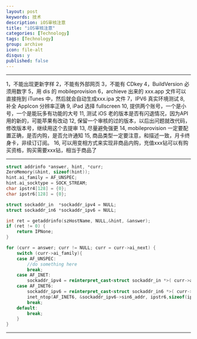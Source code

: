 ```yaml
---
layout: post
keywords: 技术
description: iOS审核注意
title: "iOS审核注意"
categories: [Technology]
tags: [Technology]
group: archive
icon: file-alt
disqus: y
published: false
---
```


---
1，不能出现更新字样
2，不能有外部网页
3，不能有 CDkey
4，BuildVersion 必须用数字
5，用 dis 的 mobileprovision
6，archieve 出来的 xxx.app 文件可以直接拖到 iTunes 中，然后就会自动生成xxx.ipa 文件
7，IPV6 真实环境测试
8, 补全 AppIcon 分辨率正确
9, iPad 选择 fullscreen
10, 提供两个账号，一个是小号，一个是能玩多有功能的大号
11, 测试 iOS 老的版本是否有闪退情况，因为API用的新的，可能苹果有改动
12, 保留一个审核的过的版本，以后出问题就改代码，修改版本号，继续用这个去提审
13, 尽量避免强更
14, mobileprovision 一定要配置正确，是否内购，是否允许通知
15, 商品类型一定要注意，和描述一致，月卡终身卡，非续订订阅。
16, 可以用变相方式来实现非商品内购，充值xxx钻可以有购买资格，购买需要xxx钻，相当于商品了

---
```cpp
struct addrinfo *answer, hint, *curr;
ZeroMemory(&hint, sizeof(hint));
hint.ai_family = AF_UNSPEC;
hint.ai_socktype = SOCK_STREAM;
char ipstr4[128] = {0};
char ipstr6[128] = {0};

struct sockaddr_in  *sockaddr_ipv4 = NULL;
struct sockaddr_in6 *sockaddr_ipv6 = NULL;

int ret = getaddrinfo(szHostName, NULL,&hint, &answer);
if (ret != 0) {
	return IPNone;
}

for (curr = answer; curr != NULL; curr = curr->ai_next) {
	switch (curr->ai_family){
	case AF_UNSPEC:
		//do something here
		break;
	case AF_INET:
		sockaddr_ipv4 = reinterpret_cast<struct sockaddr_in *>( curr->ai_addr);
	case AF_INET6:
		sockaddr_ipv6 = reinterpret_cast<struct sockaddr_in6 *>( curr->ai_addr);
		inet_ntop(AF_INET6, &sockaddr_ipv6->sin6_addr, ipstr6,sizeof(ipstr6));
		break;
	default:
		break;
	}
}
```


---